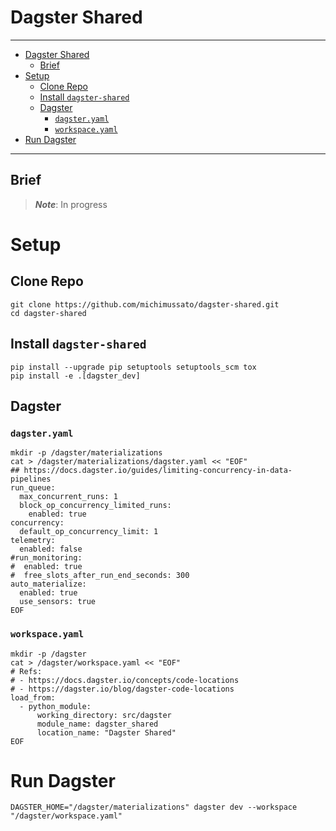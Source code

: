 # Dagster Shared

---

<!-- TOC -->
* [Dagster Shared](#dagster-shared)
  * [Brief](#brief)
* [Setup](#setup)
  * [Clone Repo](#clone-repo)
  * [Install `dagster-shared`](#install-dagster-shared)
  * [Dagster](#dagster)
    * [`dagster.yaml`](#dagsteryaml)
    * [`workspace.yaml`](#workspaceyaml)
* [Run Dagster](#run-dagster)
<!-- TOC -->

---

## Brief

> **_Note_**: In progress

# Setup

## Clone Repo

```shell
git clone https://github.com/michimussato/dagster-shared.git
cd dagster-shared
```

## Install `dagster-shared`

```shell
pip install --upgrade pip setuptools setuptools_scm tox
pip install -e .[dagster_dev]
```

## Dagster

### `dagster.yaml`

```shell
mkdir -p /dagster/materializations
cat > /dagster/materializations/dagster.yaml << "EOF"
## https://docs.dagster.io/guides/limiting-concurrency-in-data-pipelines
run_queue:
  max_concurrent_runs: 1
  block_op_concurrency_limited_runs:
    enabled: true
concurrency:
  default_op_concurrency_limit: 1
telemetry:
  enabled: false
#run_monitoring:
#  enabled: true
#  free_slots_after_run_end_seconds: 300
auto_materialize:
  enabled: true
  use_sensors: true
EOF
```

### `workspace.yaml`

```shell
mkdir -p /dagster
cat > /dagster/workspace.yaml << "EOF"
# Refs:
# - https://docs.dagster.io/concepts/code-locations
# - https://dagster.io/blog/dagster-code-locations
load_from:
  - python_module:
      working_directory: src/dagster
      module_name: dagster_shared
      location_name: "Dagster Shared"
EOF
```

# Run Dagster

```shell
DAGSTER_HOME="/dagster/materializations" dagster dev --workspace "/dagster/workspace.yaml"
```
